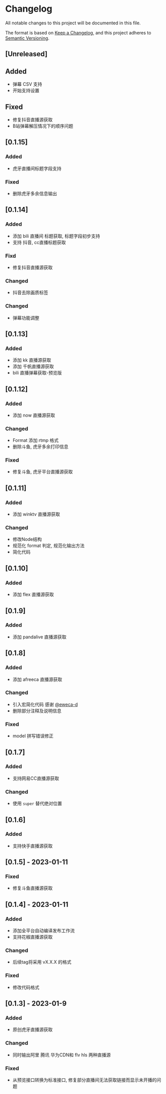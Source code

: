 # Changelog

All notable changes to this project will be documented in this file.

The format is based on [Keep a Changelog](https://keepachangelog.com/en/1.0.0/),
and this project adheres to [Semantic Versioning](https://semver.org/spec/v2.0.0.html).

## [Unreleased]

## Added

- 弹幕 CSV 支持
- 开始支持设置

## Fixed

- 修复抖音直播源获取
- B站弹幕解压情况下的顺序问题

## [0.1.15]

### Added
- 虎牙直播间标题字段支持

### Fixed
- 删除虎牙多余信息输出

## [0.1.14]

### Added

- 添加 bili 直播间 标题获取, 标题字段初步支持
- 支持 抖音, cc直播标题获取

### Fixd

- 修复抖音直播源获取

### Changed

- 抖音去除画质标签

### Changed

- 弹幕功能调整


## [0.1.13]

### Added

- 添加 kk 直播源获取
- 添加 千帆直播源获取
- bili 直播弹幕获取-预览版

## [0.1.12]

### Added

- 添加 now 直播源获取

### Changed

- Format 添加 rtmp 格式
- 删除斗鱼, 虎牙多余打印信息

### Fixed

- 修复斗鱼, 虎牙平台直播源获取


## [0.1.11]

### Added

- 添加 winktv 直播源获取

### Changed

- 修改Node结构
- 规范化 format 判定, 规范化输出方法
- 简化代码


## [0.1.10]

### Added

- 添加 flex 直播源获取

## [0.1.9]

### Added

- 添加 pandalive 直播源获取

## [0.1.8]

### Added

- 添加 afreeca 直播源获取

### Changed

- 引入宏简化代码 感谢 [@eweca-d](https://github.com/eweca-d)
- 删除部分注释及说明信息

### Fixed

- model 拼写错误修正



## [0.1.7]

### Added

- 支持网易CC直播源获取

### Changed

- 使用 `super` 替代绝对位置

## [0.1.6]

### Added

- 支持快手直播源获取

## [0.1.5] - 2023-01-11

### Fixed

- 修复斗鱼直播源获取


## [0.1.4] - 2023-01-11

### Added

- 添加全平台自动编译发布工作流
- 支持花椒直播源获取

### Changed

- 后续tag将采用 vX.X.X 的格式

### Fixed

- 修改代码格式


## [0.1.3] - 2023-01-9

### Added

- 原创虎牙直播源获取

### Changed

- 同时输出阿里 腾讯 华为CDN和 flv hls 两种直播源

### Fixed

- 从预览接口转换为标准接口, 修复部分直播间无法获取链接而显示未开播的问题